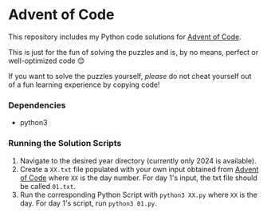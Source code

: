 # Advent of Code

This repository includes my Python code solutions for [Advent of Code](https://adventofcode.com/).

This is just for the fun of solving the puzzles and is, by no means, perfect or well-optimized code 😊 

If you want to solve the puzzles yourself, *please* do not cheat yourself out of a fun learning experience by copying code!

### Dependencies

* python3

### Running the Solution Scripts

1. Navigate to the desired year directory (currently only 2024 is available).
2. Create a `XX.txt` file populated with your own input obtained from [Advent of Code](https://adventofcode.com/) where `XX` is the day number. For day 1's input, the txt file should be called `01.txt`.
3. Run the corresponding Python Script with `python3 XX.py` where `XX` is the day. For day 1's script, run `python3 01.py`.
